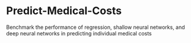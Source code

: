 # Predict-Medical-Costs
Benchmark the performance of regression, shallow neural networks, and deep neural networks in predicting individual medical costs
